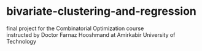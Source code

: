 # bivariate-clustering-and-regression

final project for the Combinatorial Optimization course <br>
instructed by Doctor Farnaz Hooshmand at Amirkabir University of Technology
